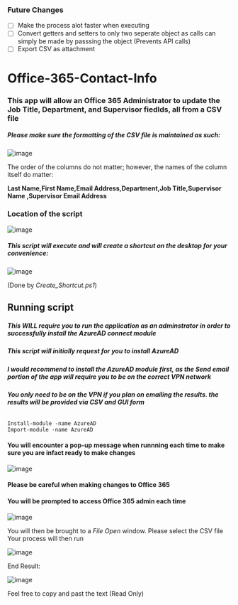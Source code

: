 ### Future Changes
- [ ] Make the process alot faster when executing 
- [ ] Convert getters and setters to only two seperate object as calls can simply be made by passsing the object (Prevents API calls)
- [ ] Export CSV as attachment
 
 
 
 
# Office-365-Contact-Info

### This app will allow an Office 365 Administrator to update the Job Title, Department, and Supervisor fiedlds, all from a CSV file
##### Please make sure the formatting of the CSV file is maintained as such: 

![image](https://user-images.githubusercontent.com/98031074/155772716-a1c231ba-36ad-429a-97ba-61998561bb99.png)

The order of the columns do not matter; however, the names of the column itself do matter: 

**Last Name,First Name,Email Address,Department,Job Title,Supervisor Name ,Supervisor Email Address**




### Location of the script
 ![image](https://user-images.githubusercontent.com/98031074/155773215-89a50cdf-3b85-4435-943d-e3487e2998ed.png)
##### This script will execute and will create a shortcut on the desktop for your convenience:
![image](https://user-images.githubusercontent.com/98031074/155773659-1bd40a61-e33d-4dca-a44d-d8f6f6ff0c60.png)


(Done by *Create_Shortcut.ps1*)


## Running script
##### This WILL require you to run the application as an adminstrator in order to successfully install the AzureAD connect module
##### This script will initially request for you to install AzureAD
##### **I would recommend to install the AzureAD module first, as the *Send email* portion of the app will require you to be on the correct VPN network**
###### **You only need to be on the VPN if you plan on emailing the results. the results will be provided via CSV and GUI form**

```
Install-module -name AzureAD
Import-module -name AzureAD
```

#### You will encounter a pop-up message when runnning each time to make sure you are infact ready to make changes
![image](https://user-images.githubusercontent.com/98031074/155775058-5e15d7f5-d9f1-4299-ad48-31585b4528e0.png)

#### Please be careful when making changes to Office 365
#### You will be prompted to access Office 365 admin each time
![image](https://user-images.githubusercontent.com/98031074/155775178-af9ba6bc-43e5-414c-a9c8-fcca308c7fa7.png)

You will then be brought to a *File Open* window. Please select the CSV file 
Your process will then run

![image](https://user-images.githubusercontent.com/98031074/155775595-48dbcafe-a4bc-4f4e-802e-b10f1a64bf04.png)

End Result: 

![image](https://user-images.githubusercontent.com/98031074/155775644-57737b62-9e68-46d1-a69e-1c0e2a03f37e.png)

Feel free to copy and past the text (Read Only)


